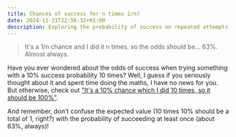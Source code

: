 ```yaml
---
title: Chances of success for n times 1/n?
date: 2024-11-21T22:56:32+01:00
description: Exploring the probability of success on repeated attempts
---
```



> It's a 1/n chance and I did it n times, so the odds should be... 63%. Almost always.

Have you ever wondered about the odds of success when trying something with a 10% success probability 10 times?
Well, I guess if you seriously thought about it and spent time doing the maths, I have no news for you.
But otherwise, check out ["It's a 10% chance which I did 10 times, so it should be 100%"](https://www.lesswrong.com/posts/pNkjHuQGDetRZypmA/it-s-a-10-chance-which-i-did-10-times-so-it-should-be-100).

And remember, don't confuse the expected value (10 times 10% should be a total of 1, right?)
with the probability of succeeding at least once (about 63%, always)!
